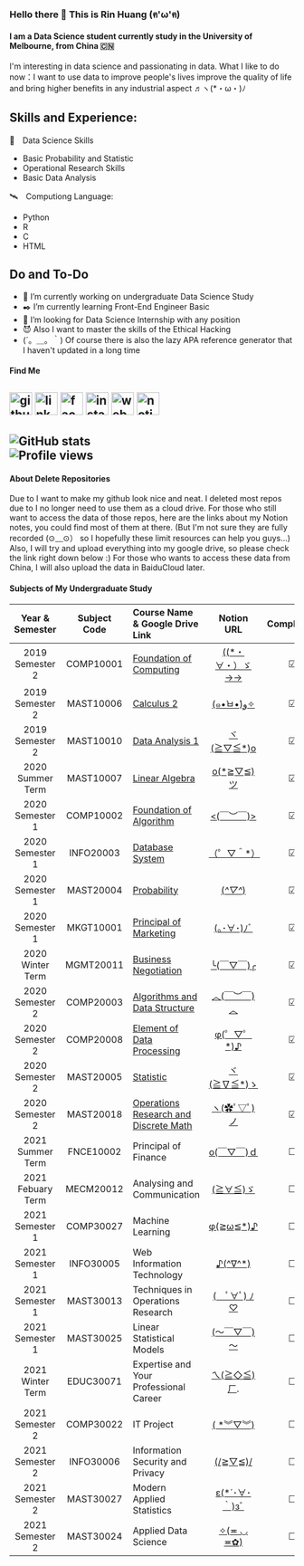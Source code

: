 ### Hello there 👋 This is Rin Huang (ฅ'ω'ฅ)
#### I am a Data Science student currently study in the University of Melbourne, from China 🇨🇳
I'm interesting in data science and passionating in data. 
What I like to do now：I want to use data to improve people's lives improve the quality of life 
                and bring higher benefits in any industrial aspect ♬ヽ(*・ω・)ﾉ

## Skills and Experience:
💠　Data Science Skills
  - Basic Probability and Statistic
  - Operational Research Skills
  - Basic Data Analysis
  
🛰️　Computiong Language: 
  - Python
  - R 
  - C
  - HTML

## Do and To-Do
- 🏫 I’m currently working on undergraduate Data Science Study 
- ✒️ I’m currently learning Front-End Engineer Basic 
- 🤔 I’m looking for Data Science Internship with any position 
- 😈 Also I want to master the skills of the Ethical Hacking
- (´。＿。｀) Of course there is also the lazy APA reference generator that I haven't updated in a long time

#### Find Me
[<img src='https://cdn.jsdelivr.net/npm/simple-icons@3.0.1/icons/github.svg' alt='github' height='40'>](https://github.com/chuangyu_hscy)  [<img src='https://cdn.jsdelivr.net/npm/simple-icons@3.0.1/icons/linkedin.svg' alt='linkedin' height='40'>](https://www.linkedin.com/in/huangsunchuangyu/)  [<img src='https://cdn.jsdelivr.net/npm/simple-icons@3.0.1/icons/facebook.svg' alt='facebook' height='40'>](https://www.facebook.com/sunchuangyu.huang)  [<img src='https://cdn.jsdelivr.net/npm/simple-icons@3.0.1/icons/instagram.svg' alt='instagram' height='40'>](https://www.instagram.com/chuangyu_hscy/)  [<img src='https://cdn.jsdelivr.net/npm/simple-icons@3.0.1/icons/icloud.svg' alt='website' height='40'>](https://chuangyu-hscy.com)  [<img src='https://upload.wikimedia.org/wikipedia/commons/4/45/Notion_app_logo.png' alt='notion' height='40'>](https://www.notion.so/huangsunchuangyu/WorkSpace-Navigation-Panel-b7ca1c2d7e12449fbd05daa19eda66eb)
---
![GitHub stats](https://github-readme-stats.vercel.app/api?username=chuangyu-hscy&show_icons=true&count_private=true)  
![Profile views](https://gpvc.arturio.dev/chuangyu-hscy)   
---
#### About Delete Repositories
Due to I want to make my github look nice and neat. I deleted most repos due to I no longer need to use them as a cloud drive.
For those who still want to access the data of those repos, here are the links about my Notion notes, you could find most of them at there.
(But I'm not sure they are fully recorded (⊙﹏⊙） so I hopefully these limit resources can help you guys...)
Also, I will try and upload everything into my google drive, so please check the link right down below :)
For those who wants to access these data from China, I will also upload the data in BaiduCloud later.

#### Subjects of My Undergraduate Study
| Year & Semester  | Subject Code | Course Name & Google Drive Link      | Notion URL | Completion |
| :--------------: | :----------: | :----------------------------------- | :--------: | :--------: |
| 2019 Semester 2  | COMP10001    |[Foundation of Computing](https://drive.google.com/drive/folders/1mF30NhNMbW9DwAbOckcnlFsucHQtDI7R?usp=sharing)               | [((*・∀・）ゞ→→](https://www.notion.so/huangsunchuangyu/COMP10001-Foundation-of-Computing-e88799503a28433bb18b5978243e477f)|☑|
| 2019 Semester 2  | MAST10006    |[Calculus 2](https://drive.google.com/drive/folders/1v9RXlkYBpcvNkigBbUaoklWJ6yoRy6NZ?usp=sharing)|[(๑•̀ㅂ•́)و✧](https://www.notion.so/huangsunchuangyu/MAST10006-Calculus-2-81b9414a33824e75af5b2ffebbc0d322)|☑|
| 2019 Semester 2  | MAST10010    |[Data Analysis 1](https://drive.google.com/drive/folders/11eoBrMNDcuYy8_4JwczrtSnUmrX7_kFg?usp=sharing)|[ヾ(≧▽≦*)o](https://www.notion.so/huangsunchuangyu/MAST10010-Data-Analysis-1-4a8589bda27241c088fa0088967f2595)|☑|
| 2020 Summer Term | MAST10007    |[Linear Algebra](https://drive.google.com/drive/folders/19rqIicx2J5W-WgHtMOILBYLZUa2g4kNE?usp=sharing)|[o(*≧▽≦)ツ](https://www.notion.so/huangsunchuangyu/MAST10007-Linear-Algebra-11e52878b3294ab7b49823165b26bae1)|☑|
| 2020 Semester 1  | COMP10002    |[Foundation of Algorithm](https://drive.google.com/drive/folders/1yxqg0LzxwRFuYODdk6bZAVdUchC8Yhhj?usp=sharing)               |[<(￣︶￣)>](https://www.notion.so/huangsunchuangyu/COMP10002-Foundation-of-Algorithm-e24672b2d24f428ab917c54a8717f513)|☑|
| 2020 Semester 1  | INFO20003    |[Database System](https://drive.google.com/drive/folders/1gzIXBGWvkpWo7Us2oKfnBUB99NCSnMRZ?usp=sharing)|[（゜▽＾*）](https://www.notion.so/huangsunchuangyu/INFO20003-Database-System-b4e3e12f19bf419b8bd459b358573ef6)|☑|
| 2020 Semester 1  | MAST20004    |[Probability](https://drive.google.com/drive/folders/1ZJ0EnSaHHxq2PSUwwAR6_BiwqSVk6pTB?usp=sharing)|[(*^▽^*)](https://www.notion.so/huangsunchuangyu/MAST20004-Probability-33840b821fa544ec992b8d73e3174b89)|☑|
| 2020 Semester 1  | MKGT10001    |[Principal of Marketing](https://drive.google.com/drive/folders/1eEnUxRBmLxnxQ3EyOOBag3medKh9WG2R?usp=sharing)|[(｡･∀･)ﾉﾞ](https://www.notion.so/huangsunchuangyu/MKGT10001-Principal-of-Marketing-47224deedf8b44bbb3ee1aa0005352cc)|☑|
| 2020 Winter Term | MGMT20011    |[Business Negotiation](https://drive.google.com/drive/folders/1PrBQ29Lt___2Cj5Tr2w3kQnW2j14ORJG?usp=sharing)|[╰(￣▽￣)╭](https://www.notion.so/huangsunchuangyu/MGMT20011-Business-Negotiation-45aaf7cc902f49868fb87ed74db5946a)|☑|
| 2020 Semester 2  | COMP20003    |[Algorithms and Data Structure](https://drive.google.com/drive/folders/1UZ3l_uWOHtL3Df08w5XVF9IXjuiLrCk2?usp=sharing)|[︿(￣︶￣)︿](https://www.notion.so/huangsunchuangyu/COMP20003-Algorithms-and-Data-Structure-069105d9c1fa4e5aaff31cb0c6612e68)|☑|
| 2020 Semester 2  | COMP20008    |[Element of Data Processing](https://drive.google.com/drive/folders/1iSLNOfpQ9rmUyjYsSI1cG5sJU9kR4RRb?usp=sharing)|[φ(゜▽゜*)♪](https://www.notion.so/huangsunchuangyu/COMP20008-Element-of-Data-Processing-6ced9668aa9c4cc5b18f1f75b43079f2)|☑|
| 2020 Semester 2  | MAST20005    |[Statistic](https://drive.google.com/drive/folders/1IG_F4JKBfLoHrudyn16x50bpczNz4n8k?usp=sharing)|[ヾ(≧∇≦*)ゝ](https://www.notion.so/huangsunchuangyu/MAST20005-Statistic-3b5b2f93da274fdeb2d9dc6038822d61)|☑|
| 2020 Semester 2  | MAST20018    |[Operations Research and Discrete Math](https://drive.google.com/drive/folders/184kdUQseTGxeQLy3x4NBrSbiXNJrrHz7?usp=sharing)|[ヽ(✿ﾟ▽ﾟ)ノ](https://www.notion.so/huangsunchuangyu/MAST20018-Discrete-Maths-and-Operations-Research-57b79741c0454ec4bbd574622f364da1)|☑|
| 2021 Summer Term | FNCE10002    |Principal of Finance|[o(￣▽￣)ｄ](https://www.notion.so/huangsunchuangyu/FNCE10002-Principal-of-Finance-2a7ef2150512474fa68c8a32fc040b0d)                      |☐|
| 2021 Febuary Term| MECM20012    |Analysing and Communication           |[(≧∀≦)ゞ](https://www.notion.so/huangsunchuangyu/MECM20012-Analysing-and-Communication-e13fe1c068ca48668429cb8d51a7993b)                      |☐|
| 2021 Semester 1  | COMP30027    |Machine Learning                      |[φ(≧ω≦*)♪](https://www.notion.so/huangsunchuangyu/COMP30027-Machine-Learning-d5dc48349290477993f0f6cdabab0473)                      |☐|
| 2021 Semester 1  | INFO30005    |Web Information Technology            |[♪(^∇^*)](https://www.notion.so/huangsunchuangyu/INFO30005-Web-Information-Technologies-34b1443d4e1347c4b20680f75634c5cc)                      |☐|
| 2021 Semester 1  | MAST30013    |Techniques in Operations Research     |[(　ﾟ∀ﾟ) ﾉ♡](https://www.notion.so/huangsunchuangyu/MAST30013-Techniques-in-Operations-Research-a3985f19435e4a9cb36cccebb7dfdc79)             |☐|
| 2021 Semester 1  | MAST30025    |Linear Statistical Models             |[(～￣▽￣)～](https://www.notion.so/huangsunchuangyu/MAST30025-Linear-Statistical-Models-6f84e125d94a40489a27f01142395e91)                      |☐|
| 2021 Winter Term | EDUC30071    |Expertise and Your Professional Career|[ㄟ(≧◇≦)ㄏ](https://www.notion.so/huangsunchuangyu/EDUC30071-Expertise-and-Your-Professional-Career-85bd52b376994ca586ffcf3beeea471a). |☐|
| 2021 Semester 2  | COMP30022    |IT Project                            |[( *︾▽︾)](https://www.notion.so/huangsunchuangyu/COMP30022-IT-Project-e0687c4d6a7b4ee18d164b25c9bc93d8)                      |☐|
| 2021 Semester 2  | INFO30006    |Information Security and Privacy      |[(/≧▽≦)/](https://www.notion.so/huangsunchuangyu/INFO30006-Information-Security-and-Privacy-e5831e33876a48b59a226c78d16a1688)              |☐|
| 2021 Semester 2  | MAST30027    |Modern Applied Statistics             |[ε(*´･∀･｀)зﾞ](https://www.notion.so/huangsunchuangyu/MAST30027-Modern-Applied-Statistics-cd653a43df39432fb788e42b9a878b3b)                      |☐|
| 2021 Semester 2  | MAST30024    |Applied Data Science                  |[✧(≖ ◡ ≖✿)](https://www.notion.so/huangsunchuangyu/MAST30034-Applied-Data-Science-7564b89fda294af48eb9cbae1d48ea76)                      |☐|
